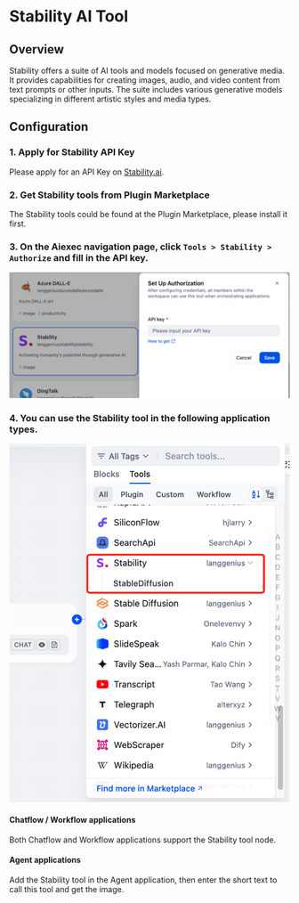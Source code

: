 # Stability AI Tool

## Overview

Stability offers a suite of AI tools and models focused on generative media. It provides capabilities for creating images, audio, and video content from text prompts or other inputs. The suite includes various generative models specializing in different artistic styles and media types.

## Configuration

### 1. Apply for Stability API Key
Please apply for an API Key on [Stability.ai](https://platform.stability.ai/account/keys).

### 2. Get Stability tools from Plugin Marketplace
The Stability tools could be found at the Plugin Marketplace, please install it first.

### 3. On the Aiexec navigation page, click `Tools > Stability > Authorize` and fill in the API key.

![](./_assets/stability_1.PNG)

### 4. You can use the Stability tool in the following application types.

![](./_assets/stability_2.PNG)

#### Chatflow / Workflow applications
Both Chatflow and Workflow applications support the Stability tool node.

#### Agent applications
Add the Stability tool in the Agent application, then enter the short text to call this tool and get the image.